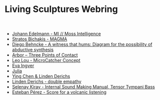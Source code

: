 Living Sculptures Webring<br/><br/>
===

- [Johann Edelmann - MI   //   Moss Intelligence](https://edelmaan.github.io/mossi/)
- [Stratos Bichakis - MAGMA](https://www.stratosbichakis.com/magma)
- [Diego Behncke - A witness that hums: Diagram for the possibility of abductive synthesis]()
- [Arbor – Three Points of Contact](https://www.derrekchow.com/three-points-of-contact)
- [Leo Lou - MicroCatcher Concept](https://leol0u.github.io/MicroCatcher-LL/)
- [Eva Ingver]()
- [Julia]()
- [Ying Chen & Linden Derichs]()
- [Linden Derichs - double empathy]()
- [Selenay Kiray - Internal Sound Making Manual, Tensor Tympani Bass](https://seloseloselo1.github.io/Tensor-Tympani-Bass/)
- [Esteban Pérez - Score for a volcanic listening](https://drive.google.com/file/d/1_TPWO7Qr_8dfDxbF1qNfYqHTZib6he-T/view?usp=drive_link)
<!-- ^^ add/update your link here in the same form: "- [text](url)" -->
